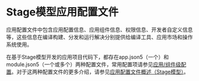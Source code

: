 # Stage模型应用配置文件

应用配置文件中包含应用配置信息、应用组件信息、权限信息、开发者自定义信息等，这些信息在编译构建、分发和运行解决分别提供给编译工具、应用市场和操作系统使用。

在基于Stage模型开发的应用项目代码下，都存在app.json5（一个）和module.json5（一个或多个）两种配置文件，常用配置项请参见[应用/组件级配置](application-component-configuration-stage.md)。对于这两种配置文件的更多介绍，请参见[应用配置文件概述（Stage模型）](../quick-start/application-configuration-file-overview-stage.md)。